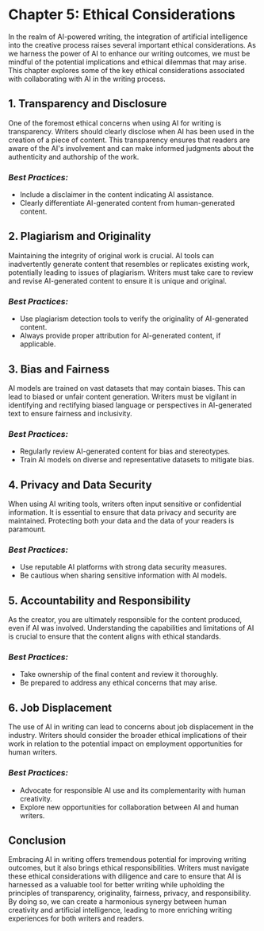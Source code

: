 Chapter 5: Ethical Considerations
=================================

In the realm of AI-powered writing, the integration of artificial intelligence into the creative process raises several important ethical considerations. As we harness the power of AI to enhance our writing outcomes, we must be mindful of the potential implications and ethical dilemmas that may arise. This chapter explores some of the key ethical considerations associated with collaborating with AI in the writing process.

**1. Transparency and Disclosure**
----------------------------------

One of the foremost ethical concerns when using AI for writing is transparency. Writers should clearly disclose when AI has been used in the creation of a piece of content. This transparency ensures that readers are aware of the AI's involvement and can make informed judgments about the authenticity and authorship of the work.

### *Best Practices:*

* Include a disclaimer in the content indicating AI assistance.
* Clearly differentiate AI-generated content from human-generated content.

**2. Plagiarism and Originality**
---------------------------------

Maintaining the integrity of original work is crucial. AI tools can inadvertently generate content that resembles or replicates existing work, potentially leading to issues of plagiarism. Writers must take care to review and revise AI-generated content to ensure it is unique and original.

### *Best Practices:*

* Use plagiarism detection tools to verify the originality of AI-generated content.
* Always provide proper attribution for AI-generated content, if applicable.

**3. Bias and Fairness**
------------------------

AI models are trained on vast datasets that may contain biases. This can lead to biased or unfair content generation. Writers must be vigilant in identifying and rectifying biased language or perspectives in AI-generated text to ensure fairness and inclusivity.

### *Best Practices:*

* Regularly review AI-generated content for bias and stereotypes.
* Train AI models on diverse and representative datasets to mitigate bias.

**4. Privacy and Data Security**
--------------------------------

When using AI writing tools, writers often input sensitive or confidential information. It is essential to ensure that data privacy and security are maintained. Protecting both your data and the data of your readers is paramount.

### *Best Practices:*

* Use reputable AI platforms with strong data security measures.
* Be cautious when sharing sensitive information with AI models.

**5. Accountability and Responsibility**
----------------------------------------

As the creator, you are ultimately responsible for the content produced, even if AI was involved. Understanding the capabilities and limitations of AI is crucial to ensure that the content aligns with ethical standards.

### *Best Practices:*

* Take ownership of the final content and review it thoroughly.
* Be prepared to address any ethical concerns that may arise.

**6. Job Displacement**
-----------------------

The use of AI in writing can lead to concerns about job displacement in the industry. Writers should consider the broader ethical implications of their work in relation to the potential impact on employment opportunities for human writers.

### *Best Practices:*

* Advocate for responsible AI use and its complementarity with human creativity.
* Explore new opportunities for collaboration between AI and human writers.

**Conclusion**
--------------

Embracing AI in writing offers tremendous potential for improving writing outcomes, but it also brings ethical responsibilities. Writers must navigate these ethical considerations with diligence and care to ensure that AI is harnessed as a valuable tool for better writing while upholding the principles of transparency, originality, fairness, privacy, and responsibility. By doing so, we can create a harmonious synergy between human creativity and artificial intelligence, leading to more enriching writing experiences for both writers and readers.
